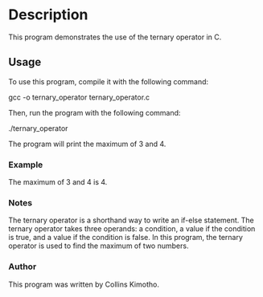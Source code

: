 # Description

This program demonstrates the use of the ternary operator in C.

## Usage

To use this program, compile it with the following command:

gcc -o ternary_operator ternary_operator.c

Then, run the program with the following command:

./ternary_operator

The program will print the maximum of 3 and 4.

### Example

The maximum of 3 and 4 is 4.

### Notes

The ternary operator is a shorthand way to write an if-else statement.
The ternary operator takes three operands: a condition, a value if the condition is true, and a value if the condition is false.
In this program, the ternary operator is used to find the maximum of two numbers.

### Author

This program was written by Collins Kimotho.
